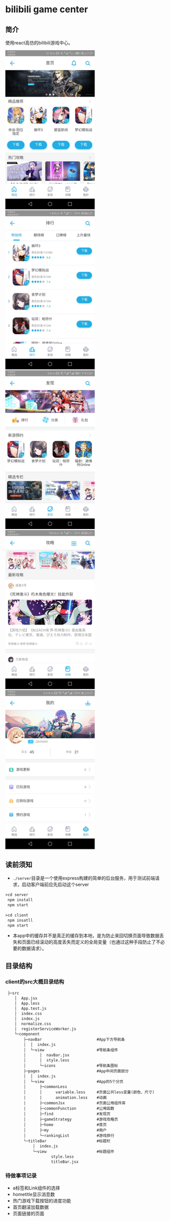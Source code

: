 # bilibili game center

## 简介
使用react高仿的bilibili游戏中心。

<img src="./doc/home.jpg" width="280px" >
<img src="./doc/rank.jpg" width="280px" >
<img src="./doc/find.jpg" width="280px" >
<img src="./doc/strategy.jpg" width="280px" >
<img src="./doc/my.jpg" width="280px" >

## 读前须知
* `./server`目录是一个使用express构建的简单的后台服务，用于测试前端请求，启动客户端前应先启动这个server
```
>cd server
 npm install
 npm start

>cd client
 npm insatll
 npm start
```
* 本app中的缓存并不是真正的缓存到本地，是为防止来回切换页面导致数据丢失和页面已经滚动的高度丢失而定义的全局变量（也通过这种手段防止了不必要的数据请求）。

## 目录结构

### client的src大概目录结构
```
 ├─src
    │  App.jsx
    │  App.less
    │  App.test.js
    │  index.css
    │  index.js
    │  normalize.css
    │  registerServiceWorker.js
    └─component
        ├─navBar                        #App下方导航条
        │  │  index.js                  
        │  └─view                       #导航条组件
        │      │  navBar.jsx
        │      │  style.less
        │      └─icons                  #导航条图标 
        ├─pages                         #App中间页面部分
        │  │  index.js
        │  └─view                       #App的5个分页
        │      ├─commonLess
        │      │      variable.less     #页面公共less变量(颜色、尺寸)
        |      |      animation.less    #动画
        |      ├─commonJsx              #页面公用组件库
        |      ├─commonFunction         #公用函数  
        │      ├─find                   #发现页
        │      ├─gameStrategy           #游戏攻略页
        │      ├─home                   #首页
        │      ├─my                     #用户
        │      └─rankingList            #游戏排行
        └─titleBar                      #标题栏
            │  index.js
            └─view                      #标题组件
                    style.less
                    titleBar.jsx
```

### 待做事项记录
* a标签和Link组件的选择
* hometitle显示消息数
* 热门游戏下载按钮的进度功能
* 首页翻滚加载数据
* 页面链接的页面


